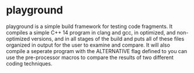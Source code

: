 # playground

playground is a simple build framework for testing code fragments. It compiles a
simple C++ 14 program in clang and gcc, in optimized, and non-optimized
versions, and in all stages of the build and puts all of these files organized
in output for the user to examine and compare. It will also compile a seperate
program with the ALTERNATIVE flag defined to you can use the pre-processor
macros to compare the results of two different coding techniques.
